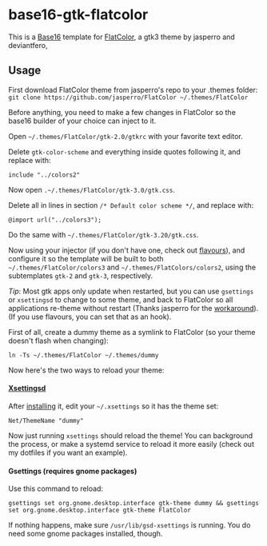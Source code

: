 # base16-gtk-flatcolor
This is a [Base16](https://github.com/tinted-theming/home) template for [FlatColor](https://github.com/jasperro/FlatColor), a gtk3 theme by jasperro and deviantfero,

## Usage
First download FlatColor theme from jasperro's repo to your .themes folder:
`git clone https://github.com/jasperro/FlatColor ~/.themes/FlatColor`

Before anything, you need to make a few changes in FlatColor so the base16 builder of your choice can inject to it. 

Open `~/.themes/FlatColor/gtk-2.0/gtkrc` with your favorite text editor.

Delete `gtk-color-scheme` and everything inside quotes following it, and replace with:
```
include "../colors2"
```

Now open `.~/.themes/FlatColor/gtk-3.0/gtk.css`.

Delete all in lines in section `/* Default color scheme */`, and replace with:
```
@import url("../colors3");
```
Do the same with `~/.themes/FlatColor/gtk-3.20/gtk.css`.

Now using your injector (if you don't have one, check out [flavours](https://github.com/misterio77/flavours)), and configure it so the template will be built to both `~/.themes/FlatColor/colors3` and `~/.themes/FlatColors/colors2`, using the subtemplates `gtk-2` and `gtk-3`, respectively.

*Tip*: Most gtk apps only update when restarted, but you can use `gsettings` or `xsettingsd` to change to some theme, and back to FlatColor so all applications re-theme without restart (Thanks jasperro for the [workaround](https://github.com/deviantfero/wpgtk/issues/112)). (If you use flavours, you can set that as an hook).

First of all, create a dummy theme as a symlink to FlatColor (so your theme doesn't flash when changing):
```
ln -Ts ~/.themes/FlatColor ~/.themes/dummy
```

Now here's the two ways to reload your theme:

#### [Xsettingsd](https://github.com/derat/xsettingsd)
After [installing](https://github.com/derat/xsettingsd/wiki/Installation) it, edit your `~/.xsettings` so it has the theme set:
```
Net/ThemeName "dummy"
```
Now just running `xsettings` should reload the theme! You can background the process, or make a systemd service to reload it more easily (check out my dotfiles if you want an example).

#### Gsettings (requires gnome packages)
Use this command to reload:
```
gsettings set org.gnome.desktop.interface gtk-theme dummy && gsettings set org.gnome.desktop.interface gtk-theme FlatColor
```

If nothing happens, make sure `/usr/lib/gsd-xsettings` is running. You do need some gnome packages installed, though.
